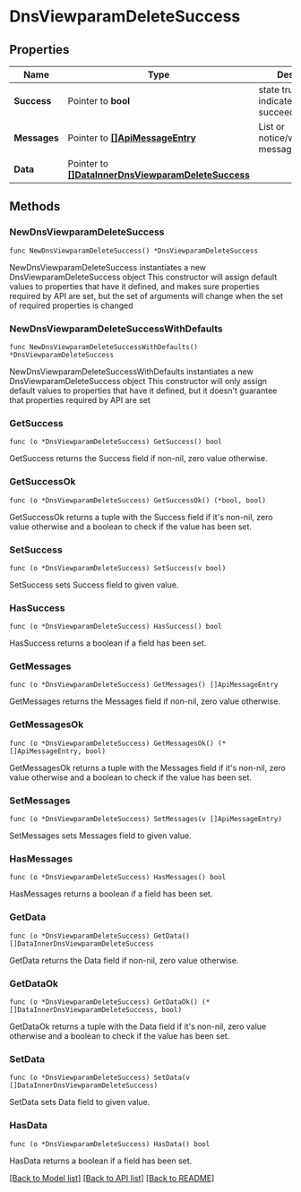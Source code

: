 # DnsViewparamDeleteSuccess

## Properties

Name | Type | Description | Notes
------------ | ------------- | ------------- | -------------
**Success** | Pointer to **bool** | state true/false indicate if action succeed | [optional] 
**Messages** | Pointer to [**[]ApiMessageEntry**](ApiMessageEntry.md) | List or notice/warning/error messages | [optional] 
**Data** | Pointer to [**[]DataInnerDnsViewparamDeleteSuccess**](DataInnerDnsViewparamDeleteSuccess.md) |  | [optional] 

## Methods

### NewDnsViewparamDeleteSuccess

`func NewDnsViewparamDeleteSuccess() *DnsViewparamDeleteSuccess`

NewDnsViewparamDeleteSuccess instantiates a new DnsViewparamDeleteSuccess object
This constructor will assign default values to properties that have it defined,
and makes sure properties required by API are set, but the set of arguments
will change when the set of required properties is changed

### NewDnsViewparamDeleteSuccessWithDefaults

`func NewDnsViewparamDeleteSuccessWithDefaults() *DnsViewparamDeleteSuccess`

NewDnsViewparamDeleteSuccessWithDefaults instantiates a new DnsViewparamDeleteSuccess object
This constructor will only assign default values to properties that have it defined,
but it doesn't guarantee that properties required by API are set

### GetSuccess

`func (o *DnsViewparamDeleteSuccess) GetSuccess() bool`

GetSuccess returns the Success field if non-nil, zero value otherwise.

### GetSuccessOk

`func (o *DnsViewparamDeleteSuccess) GetSuccessOk() (*bool, bool)`

GetSuccessOk returns a tuple with the Success field if it's non-nil, zero value otherwise
and a boolean to check if the value has been set.

### SetSuccess

`func (o *DnsViewparamDeleteSuccess) SetSuccess(v bool)`

SetSuccess sets Success field to given value.

### HasSuccess

`func (o *DnsViewparamDeleteSuccess) HasSuccess() bool`

HasSuccess returns a boolean if a field has been set.

### GetMessages

`func (o *DnsViewparamDeleteSuccess) GetMessages() []ApiMessageEntry`

GetMessages returns the Messages field if non-nil, zero value otherwise.

### GetMessagesOk

`func (o *DnsViewparamDeleteSuccess) GetMessagesOk() (*[]ApiMessageEntry, bool)`

GetMessagesOk returns a tuple with the Messages field if it's non-nil, zero value otherwise
and a boolean to check if the value has been set.

### SetMessages

`func (o *DnsViewparamDeleteSuccess) SetMessages(v []ApiMessageEntry)`

SetMessages sets Messages field to given value.

### HasMessages

`func (o *DnsViewparamDeleteSuccess) HasMessages() bool`

HasMessages returns a boolean if a field has been set.

### GetData

`func (o *DnsViewparamDeleteSuccess) GetData() []DataInnerDnsViewparamDeleteSuccess`

GetData returns the Data field if non-nil, zero value otherwise.

### GetDataOk

`func (o *DnsViewparamDeleteSuccess) GetDataOk() (*[]DataInnerDnsViewparamDeleteSuccess, bool)`

GetDataOk returns a tuple with the Data field if it's non-nil, zero value otherwise
and a boolean to check if the value has been set.

### SetData

`func (o *DnsViewparamDeleteSuccess) SetData(v []DataInnerDnsViewparamDeleteSuccess)`

SetData sets Data field to given value.

### HasData

`func (o *DnsViewparamDeleteSuccess) HasData() bool`

HasData returns a boolean if a field has been set.


[[Back to Model list]](../README.md#documentation-for-models) [[Back to API list]](../README.md#documentation-for-api-endpoints) [[Back to README]](../README.md)


